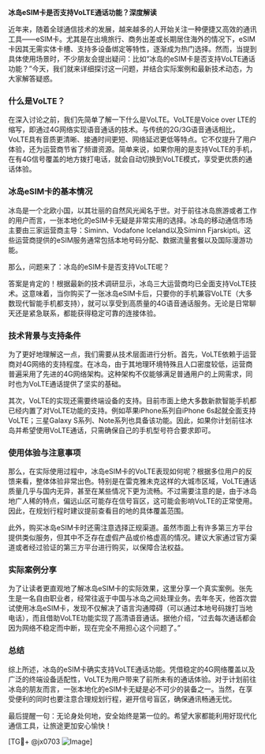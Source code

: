 **冰岛eSIM卡是否支持VoLTE通话功能？深度解读**

近年来，随着全球通信技术的发展，越来越多的人开始关注一种便捷又高效的通讯工具——eSIM卡。尤其是在出境旅行、商务出差或长期居住海外的情况下，eSIM卡因其无需实体卡槽、支持多设备绑定等特性，逐渐成为热门选择。然而，当提到具体使用场景时，不少朋友会提出疑问：比如“冰岛的eSIM卡是否支持VoLTE通话功能？”今天，我们就来详细探讨这一问题，并结合实际案例和最新技术动态，为大家解答疑惑。

### 什么是VoLTE？
在深入讨论之前，我们先简单了解一下什么是VoLTE。VoLTE是Voice over LTE的缩写，即通过4G网络实现语音通话的技术。与传统的2G/3G语音通话相比，VoLTE具有音质更清晰、接通时间更短、网络延迟更低等特点。它不仅提升了用户体验，还为运营商节省了频谱资源。简单来说，如果你用的是支持VoLTE的手机，在有4G信号覆盖的地方拨打电话，就会自动切换到VoLTE模式，享受更优质的通话体验。

### 冰岛eSIM卡的基本情况
冰岛是一个北欧小国，以其壮丽的自然风光闻名于世。对于前往冰岛旅游或者工作的用户而言，一张本地化的eSIM卡无疑是非常实用的选择。冰岛的移动通信市场主要由三家运营商主导：Siminn、Vodafone Iceland以及Síminn Fjarskipti。这些运营商提供的eSIM服务通常包括本地号码分配、数据流量套餐以及国际漫游功能。

那么，问题来了：冰岛的eSIM卡是否支持VoLTE呢？

答案是肯定的！根据最新的技术调研显示，冰岛三大运营商均已全面支持VoLTE技术。这意味着，当你购买了一张冰岛eSIM卡后，只要你的手机兼容VoLTE（大多数现代智能手机都支持），就可以享受到高质量的4G语音通话服务。无论是日常聊天还是紧急联系，都能获得稳定可靠的连接体验。

### 技术背景与支持条件
为了更好地理解这一点，我们需要从技术层面进行分析。首先，VoLTE依赖于运营商对4G网络的支持程度。在冰岛，由于其地理环境特殊且人口密度较低，运营商普遍采用了先进的4G网络架构。这种架构不仅能够满足普通用户的上网需求，同时也为VoLTE通话提供了坚实的基础。

其次，VoLTE的实现还需要终端设备的支持。目前市面上绝大多数新款智能手机都已经内置了对VoLTE功能的支持。例如苹果iPhone系列自iPhone 6s起就全面支持VoLTE；三星Galaxy S系列、Note系列也具备该功能。因此，如果你计划前往冰岛并希望使用VoLTE通话，只需确保自己的手机型号符合要求即可。

### 使用体验与注意事项
那么，在实际使用过程中，冰岛eSIM卡的VoLTE表现如何呢？根据多位用户的反馈来看，整体体验非常出色。特别是在雷克雅未克这样的大城市区域，VoLTE通话质量几乎与国内无异，甚至在某些情况下更为流畅。不过需要注意的是，由于冰岛地广人稀的特点，偏远山区可能存在信号盲区，这可能会影响VoLTE的正常使用。因此，在规划行程时建议提前查看目的地的具体覆盖范围。

此外，购买冰岛eSIM卡时还需注意选择正规渠道。虽然市面上有许多第三方平台提供类似服务，但其中不乏存在虚假产品或价格虚高的情况。建议大家通过官方渠道或者经过验证的第三方平台进行购买，以保障合法权益。

### 实际案例分享
为了让读者更直观地了解冰岛eSIM卡的实际效果，这里分享一个真实案例。张先生是一名自由职业者，经常往返于中国与冰岛之间处理业务。去年冬天，他首次尝试使用冰岛eSIM卡，发现不仅解决了语言沟通障碍（可以通过本地号码拨打当地电话），而且借助VoLTE功能实现了高清语音通话。据他介绍，“过去每次通话都会因为网络不稳定而中断，现在完全不用担心这个问题了。”

### 总结
综上所述，冰岛的eSIM卡确实支持VoLTE通话功能。凭借稳定的4G网络覆盖以及广泛的终端设备适配性，VoLTE为用户带来了前所未有的通话体验。对于计划前往冰岛的朋友而言，一张本地化的eSIM卡无疑是必不可少的装备之一。当然，在享受便利的同时也要注意合理规划行程，避开信号盲区，确保通讯畅通无忧。

最后提醒一句：无论身处何地，安全始终是第一位的。希望大家都能利用好现代化通信工具，让旅途更加安心愉快！

[TG💪+ @jx0703 ![Image](https://github.com/user-attachments/assets/dbca1d08-cadb-493c-b0ec-ad6f7a83f270)]